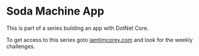 # Soda Machine App

This is part of a series building an app with DotNet Core.

To get access to this series goto [iamtimcorey.com]() and look for the weekly challenges.
